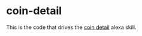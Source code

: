 # coin-detail
This is the code that drives the [coin detail](https://www.amazon.com/chriskim06-Coin-Detail/dp/B075W16JY8/ref=sr_1_1?s=digital-skills&ie=UTF8&qid=1507395049&sr=1-1&keywords=coin+detail) alexa skill.
